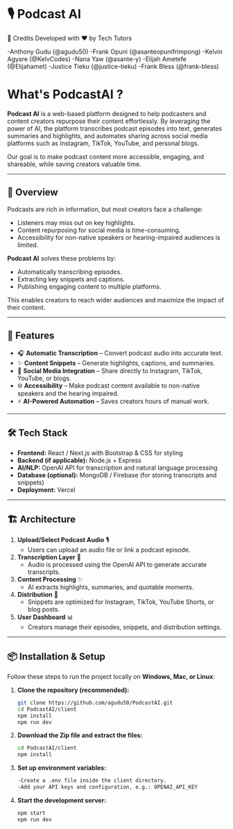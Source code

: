 # 🎙️ Podcast AI  


👥 Credits
Developed with ❤️ by Tech Tutors

-Anthony Gudu (@agudu50)
-Frank Opuni (@asanteopunifrimpong)
-Kelvin Agyare (@KelvCodes)
-Nana Yaw (@asante-y)
-Elijah Ametefe (@Elijahamet)
-Justice Tieku (@justice-tieku)
-Frank Bless (@frank-bless)

# What's PodcastAI ?

**Podcast AI** is a web-based platform designed to help podcasters and content creators repurpose their content effortlessly. By leveraging the power of AI, the platform transcribes podcast episodes into text, generates summaries and highlights, and automates sharing across social media platforms such as Instagram, TikTok, YouTube, and personal blogs.  

Our goal is to make podcast content more accessible, engaging, and shareable, while saving creators valuable time.  

---

## 📖 Overview  
Podcasts are rich in information, but most creators face a challenge:  
- Listeners may miss out on key highlights.  
- Content repurposing for social media is time-consuming.  
- Accessibility for non-native speakers or hearing-impaired audiences is limited.  

**Podcast AI** solves these problems by:  
- Automatically transcribing episodes.  
- Extracting key snippets and captions.  
- Publishing engaging content to multiple platforms.  

This enables creators to reach wider audiences and maximize the impact of their content.  

---

## 🚀 Features  
- 🎧 **Automatic Transcription** – Convert podcast audio into accurate text.  
- ✨ **Content Snippets** – Generate highlights, captions, and summaries.  
- 📱 **Social Media Integration** – Share directly to Instagram, TikTok, YouTube, or blogs.  
- 🌐 **Accessibility** – Make podcast content available to non-native speakers and the hearing impaired.  
- ⚡ **AI-Powered Automation** – Saves creators hours of manual work.  

---

## 🛠️ Tech Stack  
- **Frontend:** React / Next.js with Bootstrap & CSS for styling  
- **Backend (if applicable):** Node.js + Express  
- **AI/NLP:** OpenAI API for transcription and natural language processing  
- **Database (optional):** MongoDB / Firebase (for storing transcripts and snippets)  
- **Deployment:** Vercel  

---

## 🏗️ Architecture  
1. **Upload/Select Podcast Audio** 🎙️  
   - Users can upload an audio file or link a podcast episode.  
2. **Transcription Layer** 📝  
   - Audio is processed using the OpenAI API to generate accurate transcripts.  
3. **Content Processing** ✨  
   - AI extracts highlights, summaries, and quotable moments.  
4. **Distribution** 📢  
   - Snippets are optimized for Instagram, TikTok, YouTube Shorts, or blog posts.  
5. **User Dashboard** 📊  
   - Creators manage their episodes, snippets, and distribution settings.  

---

## 📦 Installation & Setup  

Follow these steps to run the project locally on **Windows, Mac, or Linux**:  


1. **Clone the repository (recommended):**  
   ```bash
   git clone https://github.com/agudu50/PodcastAI.git
   cd PodcastAI/client
   npm install
   npm run dev

2. **Download the Zip file and extract the files:**
   ```bash
   cd PodcastAI/client
   npm install


2. **Set up environment variables:**
    ```bash
   -Create a .env file inside the client directory.
   -Add your API keys and configuration, e.g.: OPENAI_API_KEY

3. **Start the development server:**
    ```bash
    npm start
    npm run dev



    

